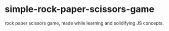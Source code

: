 # simple-rock-paper-scissors-game
 rock paper scissors game, made while learning and solidifying JS concepts.
